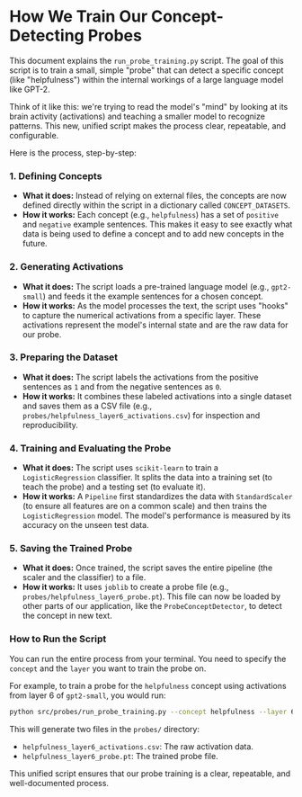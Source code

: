 # How We Train Our Concept-Detecting Probes

This document explains the `run_probe_training.py` script. The goal of this script is to train a small, simple "probe" that can detect a specific concept (like "helpfulness") within the internal workings of a large language model like GPT-2.

Think of it like this: we're trying to read the model's "mind" by looking at its brain activity (activations) and teaching a smaller model to recognize patterns. This new, unified script makes the process clear, repeatable, and configurable.

Here is the process, step-by-step:

### 1. Defining Concepts

- **What it does:** Instead of relying on external files, the concepts are now defined directly within the script in a dictionary called `CONCEPT_DATASETS`.
- **How it works:** Each concept (e.g., `helpfulness`) has a set of `positive` and `negative` example sentences. This makes it easy to see exactly what data is being used to define a concept and to add new concepts in the future.

### 2. Generating Activations

- **What it does:** The script loads a pre-trained language model (e.g., `gpt2-small`) and feeds it the example sentences for a chosen concept.
- **How it works:** As the model processes the text, the script uses "hooks" to capture the numerical activations from a specific layer. These activations represent the model's internal state and are the raw data for our probe.

### 3. Preparing the Dataset

- **What it does:** The script labels the activations from the positive sentences as `1` and from the negative sentences as `0`.
- **How it works:** It combines these labeled activations into a single dataset and saves them as a CSV file (e.g., `probes/helpfulness_layer6_activations.csv`) for inspection and reproducibility.

### 4. Training and Evaluating the Probe

- **What it does:** The script uses `scikit-learn` to train a `LogisticRegression` classifier. It splits the data into a training set (to teach the probe) and a testing set (to evaluate it).
- **How it works:** A `Pipeline` first standardizes the data with `StandardScaler` (to ensure all features are on a common scale) and then trains the `LogisticRegression` model. The model's performance is measured by its accuracy on the unseen test data.

### 5. Saving the Trained Probe

- **What it does:** Once trained, the script saves the entire pipeline (the scaler and the classifier) to a file.
- **How it works:** It uses `joblib` to create a probe file (e.g., `probes/helpfulness_layer6_probe.pt`). This file can now be loaded by other parts of our application, like the `ProbeConceptDetector`, to detect the concept in new text.

### How to Run the Script

You can run the entire process from your terminal. You need to specify the `concept` and the `layer` you want to train the probe on.

For example, to train a probe for the `helpfulness` concept using activations from layer 6 of `gpt2-small`, you would run:

```bash
python src/probes/run_probe_training.py --concept helpfulness --layer 6
```

This will generate two files in the `probes/` directory:
- `helpfulness_layer6_activations.csv`: The raw activation data.
- `helpfulness_layer6_probe.pt`: The trained probe file.

This unified script ensures that our probe training is a clear, repeatable, and well-documented process.
